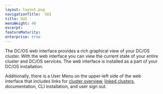 ```yaml
---
layout: layout.pug
navigationTitle:  GUI
title: GUI
menuWeight: 40
excerpt:
featureMaturity:
enterprise: true
---
```


The DC/OS web interface provides a rich graphical view of your DC/OS cluster. With the web interface you can view the current state of your entire cluster and DC/OS services. The web interface is installed as a part of your DC/OS installation.

Additionally, there is a User Menu on the upper-left side of the web interface that includes links for [cluster overview](/1.11/gui/cluster), [linked clusters](/1.11/administering-clusters/multiple-clusters/cluster-links), documentation, CLI installation, and user sign out.
